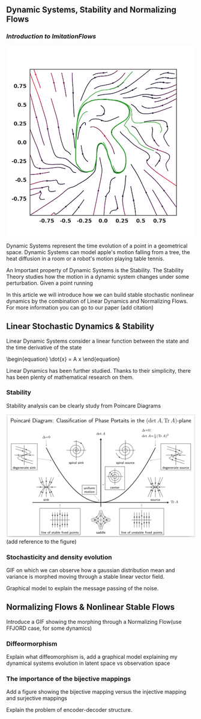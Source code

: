 ## Dynamic Systems, Stability  and Normalizing Flows
### _Introduction to ImitationFlows_

![Image](/Figures/RSHAPE.png)

Dynamic Systems represent the time evolution of a point in a  geometrical space. Dynamic Systems can model apple's motion falling from a tree, the heat diffusion in a room or a robot's motion playing table tennis.

An Important property of Dynamic Systems is the Stability. The Stability Theory studies how the motion in a dynamic system changes under some perturbation. Given a point running

In this article we will introduce how we can build stable stochastic nonlinear dynamics by the combination of Linear Dynamics and Normalizing Flows. For more information you can go to our paper  (add citation)


## Linear Stochastic Dynamics & Stability

Linear Dynamic Systems consider a linear function between the state and the time derivative of the state

\begin{equation}
\dot{x} = A x
\end{equation}

Linear Dynamics has been further studied. Thanks to their simplicity, there has been plenty of mathematical research on them.

### Stability
Stability analysis can be clearly study from Poincare Diagrams

![Image](/Figures/Stability_Diagram.png) (add reference to the figure)


### Stochasticity and density evolution

GIF on which we can observe how a gaussian distribution mean and variance is morphed moving through a stable linear vector field.

Graphical model to explain the message passing of the noise.


## Normalizing Flows & Nonlinear Stable Flows

Introduce a GIF showing the morphing through a Normalizing Flow(use FFJORD case, for some dynamics)

### Diffeormorphism

Explain what diffeomorphism is, add a graphical model explaining my dynamical systems evolution in latent space vs observation space

### The importance of the bijective mappings

Add a figure showing the bijective mapping versus the injective mapping and surjective mappings

Explain the problem of encoder-decoder structure.
